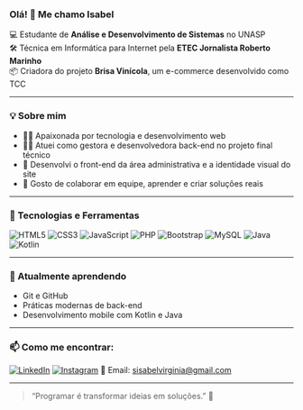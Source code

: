 ### Olá! 👋 Me chamo Isabel

💻 Estudante de **Análise e Desenvolvimento de Sistemas** no UNASP  
🛠️ Técnica em Informática para Internet pela **ETEC Jornalista Roberto Marinho**  
📦 Criadora do projeto **Brisa Vinícola**, um e-commerce desenvolvido como TCC

---

### 💡 Sobre mim
- 👩‍💻 Apaixonada por tecnologia e desenvolvimento web
- 👩‍🏫 Atuei como gestora e desenvolvedora back-end no projeto final técnico
- 🎨 Desenvolvi o front-end da área administrativa e a identidade visual do site
- 🤝 Gosto de colaborar em equipe, aprender e criar soluções reais

---

### 🧰 Tecnologias e Ferramentas

![HTML5](https://img.shields.io/badge/HTML5-E34F26?style=flat-square&logo=html5&logoColor=fff)
![CSS3](https://img.shields.io/badge/CSS3-1572B6?style=flat-square&logo=css3&logoColor=fff)
![JavaScript](https://img.shields.io/badge/JavaScript-F7DF1E?style=flat-square&logo=javascript&logoColor=000)
![PHP](https://img.shields.io/badge/PHP-777BB4?style=flat-square&logo=php&logoColor=fff)
![Bootstrap](https://img.shields.io/badge/Bootstrap-7952B3?style=flat-square&logo=bootstrap&logoColor=fff)
![MySQL](https://img.shields.io/badge/MySQL-4479A1?style=flat-square&logo=mysql&logoColor=fff)
![Java](https://img.shields.io/badge/Java-ED8B00?style=flat-square&logo=java&logoColor=white)
![Kotlin](https://img.shields.io/badge/Kotlin-0095D5?style=flat-square&logo=kotlin&logoColor=white)

---

### 🌱 Atualmente aprendendo
- Git e GitHub
- Práticas modernas de back-end
- Desenvolvimento mobile com Kotlin e Java

---

### 📫 Como me encontrar:
[![LinkedIn](https://img.shields.io/badge/LinkedIn-0077B5?style=flat-square&logo=linkedin&logoColor=white)](https://www.linkedin.com/in/isabel-virginia-santos-da-paixao-2abb45231)
[![Instagram](https://img.shields.io/badge/@_ipaixao-E4405F?style=flat-square&logo=instagram&logoColor=white)](https://www.instagram.com/__ipaixao/)
📩 Email: sisabelvirginia@gmail.com

---

> “Programar é transformar ideias em soluções.” 🚀
